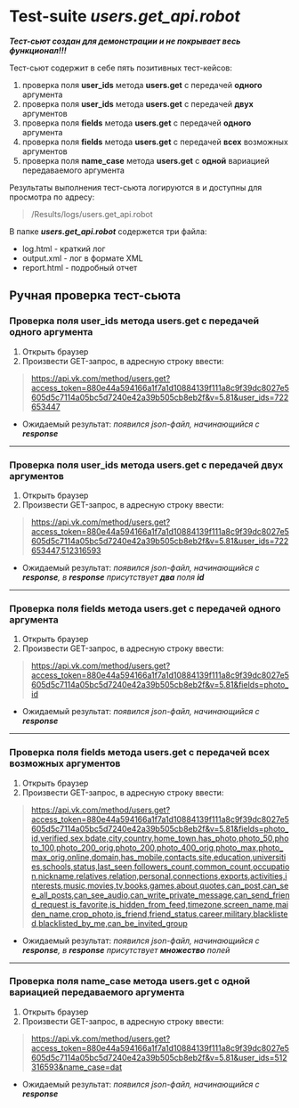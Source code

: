 # Test-suite ***users.get_api.robot***
***Тест-сьют создан для демонстрации и не покрывает весь функционал!!!***
<br>

Тест-сьют содержит в себе пять позитивных тест-кейсов:
1. проверка поля **user_ids**  метода **users.get** с передачей **одного** аргумента
2. проверка поля **user_ids**  метода **users.get** с передачей **двух** аргументов
3. проверка поля **fields**  метода **users.get** с передачей **одного** аргумента
4. проверка поля **fields**  метода **users.get** с передачей **всех** возможных аргументов
5. проверка поля **name_case**  метода **users.get** с **одной** вариацией передаваемого аргумента

Результаты выполнения тест-сьюта логируются в и доступны для просмотра по адресу: 
> /Results/logs/users.get_api.robot

В папке ***users.get_api.robot*** содержется три файла:
+ log.html - краткий лог
+ output.xml - лог в формате XML
+ report.html - подробный отчет

## Ручная проверка тест-сьюта
### Проверка поля **user_ids**  метода **users.get** с передачей **одного** аргумента
1. Открыть браузер
2. Произвести GET-запрос, в адресную строку ввести: 
>  https://api.vk.com/method/users.get?access_token=880e44a594166a1f7a1d10884139f111a8c9f39dc8027e5605d5c7114a05bc5d7240e42a39b505cb8eb2f&v=5.81&user_ids=722653447

+ Ожидаемый результат: _появился json-файл, начинающийся с **response**_

---
### Проверка поля **user_ids**  метода **users.get** с передачей **двух** аргументов
1. Открыть браузер
2. Произвести GET-запрос, в адресную строку ввести: 
>  https://api.vk.com/method/users.get?access_token=880e44a594166a1f7a1d10884139f111a8c9f39dc8027e5605d5c7114a05bc5d7240e42a39b505cb8eb2f&v=5.81&user_ids=722653447,512316593

+ Ожидаемый результат: _появился json-файл, начинающийся с **response**, в **response** присутствует **два** поля **id**_

---
### Проверка поля **fields**  метода **users.get** с передачей **одного** аргумента
1. Открыть браузер
2. Произвести GET-запрос, в адресную строку ввести: 
>  https://api.vk.com/method/users.get?access_token=880e44a594166a1f7a1d10884139f111a8c9f39dc8027e5605d5c7114a05bc5d7240e42a39b505cb8eb2f&v=5.81&fields=photo_id

+ Ожидаемый результат: _появился json-файл, начинающийся с **response**_

---
### Проверка поля **fields**  метода **users.get** с передачей **всех** возможных аргументов
1. Открыть браузер
2. Произвести GET-запрос, в адресную строку ввести: 
>  https://api.vk.com/method/users.get?access_token=880e44a594166a1f7a1d10884139f111a8c9f39dc8027e5605d5c7114a05bc5d7240e42a39b505cb8eb2f&v=5.81&fields=photo_id,verified,sex,bdate,city,country,home_town,has_photo,photo_50,photo_100,photo_200_orig,photo_200,photo_400_orig,photo_max,photo_max_orig,online,domain,has_mobile,contacts,site,education,universities,schools,status,last_seen,followers_count,common_count,occupation,nickname,relatives,relation,personal,connections,exports,activities,interests,music,movies,tv,books,games,about,quotes,can_post,can_see_all_posts,can_see_audio,can_write_private_message,can_send_friend_request,is_favorite,is_hidden_from_feed,timezone,screen_name,maiden_name,crop_photo,is_friend,friend_status,career,military,blacklisted,blacklisted_by_me,can_be_invited_group

+ Ожидаемый результат: _появился json-файл, начинающийся с **response**, в **response** присутствует **множество** полей_

---
### Проверка поля **name_case**  метода **users.get** с **одной** вариацией передаваемого аргумента
1. Открыть браузер
2. Произвести GET-запрос, в адресную строку ввести: 
>  https://api.vk.com/method/users.get?access_token=880e44a594166a1f7a1d10884139f111a8c9f39dc8027e5605d5c7114a05bc5d7240e42a39b505cb8eb2f&v=5.81&user_ids=512316593&name_case=dat

+ Ожидаемый результат: _появился json-файл, начинающийся с **response**_

